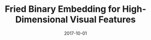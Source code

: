 ---
title: "Fried Binary Embedding for High-Dimensional Visual Features"
collection: publications
authors: '<strong>Weixiang Hong</strong>, <a href="https://cse.buffalo.edu/~jsyuan">Junsong Yuan</a>, <a href="https://cse.buffalo.edu/~sreyasee">Das Bhattacharjee Sreyasee</a>'
date: 2017-10-01
venue: 'IEEE Conference on Computer Vision and Pattern Recognition (CVPR)'
paperurl: 'https://openaccess.thecvf.com/content_cvpr_2017/html/Hong_Fried_Binary_Embedding_CVPR_2017_paper.html'
---